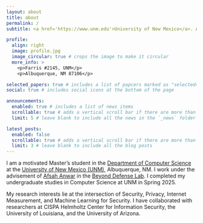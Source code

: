 ```yaml
---
layout: about
title: about
permalink: /
subtitle: <a href='https://www.unm.edu'>University of New Mexico</a>. Albuquerquen, NM.

profile:
  align: right
  image: profile.jpg
  image_circular: true # crops the image to make it circular
  more_info: >
    <p>Farris #2145, UNM</p>
    <p>Albuquerque, NM 87106</p>

selected_papers: true # includes a list of papcers marked as "selected={true}"
social: true # includes social icons at the bottom of the page

announcements:
  enabled: true # includes a list of news items
  scrollable: true # adds a vertical scroll bar if there are more than 3 news items
  limit: 5 # leave blank to include all the news in the `_news` folder

latest_posts:
  enabled: false
  scrollable: true # adds a vertical scroll bar if there are more than 3 new posts items
  limit: 3 # leave blank to include all the blog posts
---
```


I am a motivated Master’s student in the [Department of Computer Science](https://www.cs.unm.edu) at the [University of New Mexico (UNM)](https://www.unm.edu), Albuquerque, NM. I work under the advisement of [Afsah Anwar](https://www.afsah.org) in the [Beyond Defense Lab](https://www.afsah.org/lab). I completed my undergraduate studies in Computer Science at UNM in Spring 2025.

My research interests lie at the intersection of Security, Privacy, Internet Measurement, and Machine Learning for Security. I have collaborated with researchers at CISPA Helmholtz Center for Information Security, the University of Louisiana, and the University of Arizona.
